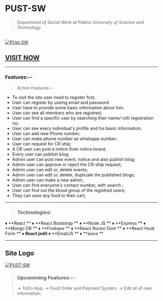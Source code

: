# PUST-SW
> ######  Department of Social Work at Pabna University of Science and Technology.
[![PUst-SW](https://i.ibb.co/rwKPzb4/favicon.png "PUst-SW")](https://social-work-at-pust.web.app "PUst-SW") 

## [VISIT NOW](HTTPS://SOCIAL-WORK-AT-PUST.WEB.APP "PUST-SW")

------------

### Features:--
> Action Features:--

- To visit the site user need to register first.
- User can register by useing email and password
- User have to provide some basic information about him.
- User can see all members who are registred;
- User can find a specific user by searching their name/ roll/ registration no;
- User can see every individual's profile and his basic information;
- User can add new Phone number;
- User can make phone number as whatsapp number;
- User can request for CR ship;
- A CR user can post a notice from notice board;
- Every user can publish blog;
- Admin user can post new event, notice and also publish blog;
- Admin user can approve or reject the CR-ship request;
- Admin user can edit or, delete events;
- Admin user can edit or, delete, duplicate the published blogs;
- Admin user can make a new admin;
- User can find everyone's contact number, with search ;
- User can find out the blood group of the registred users;
- They can save any food to their cart;

------------


>### *Technologies:*
&diams; **React **
&diams; **React Bootstrap **
&diams; **Node JS **
&diams; **Express **
&diams; **Mongo DB **
&diams; **Firebase **
&diams; **React Router Dom **
&diams; **React Hook Form **
&diams; **React  jodit**
&diams; **EmailJS **
&diams; **axios **

------------
## Site Logo
[![PUST-SW](https://i.ibb.co/Q9PRVg1/logo.png "PUST-SW")](https://social-work-at-pust.web.app "PUST-SW") 


>### Upcomming Features:--
> &rarr; ToDo App;
&rarr; Food Order and Payment System;
&rarr; Edit all of own information;




